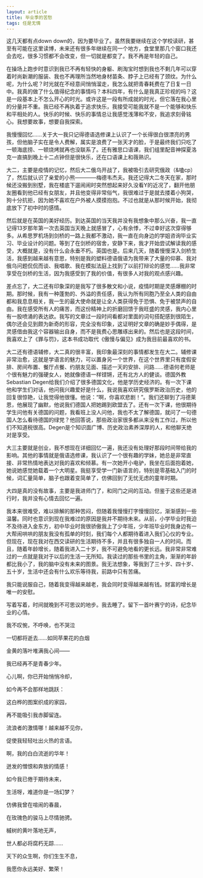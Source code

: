 ```yaml
---
layout: article
title: 毕业季的苦愁
tags: 任是无情
---
```

这几天都有点down down的，因为要毕业了。虽然我要继续在这个学校读研，甚至有可能在这里读博，未来还有很多年继续在同一个地方，食堂里那几个窗口我还会去吃，很多习惯都不会改变，但一切就是都变了。我不再是年轻的自己。

在操场上跑步时意识到我已不再有轻快的身躯、刷淘宝时想到我也不剩几年可以穿着时尚新潮的服装、我也不再理所当然地身材苗条、脖子上已经有了颈纹。为什么呢，为什么呢？时光就在不经意间悄悄溜走，我怎么就把青春耗费在了日复一日中。我真的做了什么值得纪念的事情吗？本科四年，有什么是我真正珍视的吗？这是一段基本上不怎么开心的时光。或许这是一段有所成就的时光，但它落在我心里的分量并不重。我已经不再执着于追求快乐，我接受可能我就不是一个能够和快乐和平相处的人。快乐的时候、快乐的事情总让我感觉浅薄和不安，我追求刻骨铭心。我想要故事，想要自我探索。

我慢慢回忆……关于大一我只记得德语选修课上认识了一个长得很白很漂亮的男孩，但他脑子实在是令人费解，属实是浪费了一张天才的脸，于是最终我们只吃了一顿海底捞、一顿烧烤就再也没联系了。还有雅思口语课，我们组里配音神探夏洛克一直搞到晚上十二点钟但是很快乐，还在口语课上和薇熟识。

大二，主要是疫情的记忆，然后大二俄乌开战了，我被吸引去研究俄政（&嗑cp）了，然后就认识了亲爱的小熊————梅德韦杰夫。我还记得大二冬天在家，那时候还没搬到别墅，我在楼底下遛闹闹时突然想起来好久没看Y的近况了，翻开他朋友圈看到他已经有女朋友，并且他变得非常俗气，我很难过于是就去搂着小狗哭，狗十分抗拒，因为她不喜欢在户外被人摸摸抱抱。不过也就是从那时候开始，我彻底放下了初中时的感情。

然后就是在英国的美好经历。到达英国的当天我并没有我想象中那么兴奋，我一直记得13岁那年第一次去英国当天晚上就感冒了，心有余悸，不过幸好这次穿得够多。从希思罗机场到剑桥的一路上我都不激动，我一直在向身边的学姐咨询毕业实习、毕业设计的问题。等到了在剑桥的宿舍，安静下来，我才开始尝试解读我的感受，大概就是，没有什么会永垂不朽。英国也是。后来几天，随着慢慢深入剑桥生活，我感到越来越有意思，特别是我的塑料德语俄语为我带来了大量的仰慕、我对俄乌问题侃侃而谈、我唱歌、我在模拟法庭上找到了以前打辩论的感觉……我非常享受在剑桥的生活，因为我感受到了我的价值，有很多人对我的观点感兴趣。

差点忘了，大二还有印象深的是我写了很多散文和小说，疫情时期是灵感爆棚的时期。那时候，我有一种蓬勃的、外溢的责任感，我认为所有同胞乃至全人类的自由都和我息息相关，我一生的最大使命就是让全人类获得免于恐惧、免于被禁声的自由。我在感受所有人的痛苦，而这份精神上的折磨回馈于我旺盛的灵感，我内心里有一股喷涌的表达欲。我写的文章过一段时间看都对里面的词句搭配感到很陌生，偶尔还会见到颇为新奇的形容，完全没有印象，这证明好文章的确是妙手偶得，是灵感借由我这个容器输出自身，而不是我费心思雕琢出来的。然后也是这段时间，我喜欢上了《罪与罚》，这本书成功取代《傲慢与偏见》成为我目前最喜欢的书。

大二还有德语辅修，大二真的很丰富，我印象最深刻的事情都发生在大二。辅修课非常治愈，这就是学语言的魅力，可以置身另一个世界，在这个世界里只有度假安排、房间布置、餐厅点餐、约朋友见面、描述一天的安排、问路……德语何老师是个很有魅力的强硬女人，她就像德语一样铿锵，还有北方人的健谈。德国外教Sebastian Degen给我们介绍了很多德国文化，他是学历史经济的。有一次下课他和学生们对话，他问我兴趣爱好是什么，我说我喜欢研究俄罗斯政治历史，他的回复很惊艳，让我觉得他很懂。他说：“啊，你喜欢悲剧！”。我们还聊到了冯德莱恩，他展现了幽默，他说我们德国人把她踢到欧盟去了。还有一次下课，他很期待学生问他有关德国的问题，我看班上没人问他，我也不太了解德国，就问了一句德国人怎么看待德国的绿党？他回答说，那些政治家很多都从来没有工作过，所以他们不知道税很高。Degen是个知识面广博、历史政治素养深厚的人，和他聊天绝对是享受。

大三主要就是创业，我不想现在详细回忆一遍，我还没有处理好那段时间带给我的影响。其他的事情就是俄语选修课，我认识了一个很有趣的学妹，她总是非常直接、非常热情地表达对我的喜欢和倾慕。有一次她开小电驴，我坐在后面抱着她，她说她感觉她载着一个大明星。我挺享受学一门新语言的，特别是零基础入门的时候，词汇量简单，脑子也跟着变简单了，仿佛回到了无忧无虑的童年时期。

大四是真的没有故事，主要是我进师门了，和同门之间的互动。但鉴于这些还是进行时，我并没有心情去回忆一遍。

我本来很难受，难以排解的那种苦闷，但随着我慢慢打字慢慢回忆，渐渐感到一些温馨。同时也意识到现在我难过的原因是我并不期待未来。从前，小学毕业时我迫不及待进入金东方，初中毕业时我很骄傲我上了少年班，少年班毕业时我身边有一大帮闹哄哄的朋友我没有孤单的时刻，我们每个人都期待着进入我们心仪的专业。但现在，现在我对在西交读研的生活期待不多，并且有很多独自一人的时间。而且，随着年龄增长，随着我进入二十岁，我不可避免地看的更长远。我非常非常难过的一点就是我对于以后的生活一无所知。我读过的那些书里的主角，渐渐的年龄都比我小了，我的脑中没有未来的图景。我无法想象，等我到了三十岁、四十岁、五十岁，生活中还会有什么欢乐等待我，前路中只有苦痛。

我只能说服自己，随着我变得越来越老，我会同时变得越来越有钱。财富的增长是唯一的安慰。

写着写着，时间就晚到不可思议的地步。我去睡了。留下一首叶赛宁的诗，纪念毕业的心情。


我不叹惋，不呼唤，也不哭泣  

一切都将逝去……如同苹果花的白烟  

金黄的落叶堆满我心间——  

我已经再不是青春少年。


心儿啊，你已开始悄悄冷却，  

如今再不会那样地跳跃：  

这白桦的图案织成的家园，  

再不能吸引我赤脚留连。

流浪者的激情哪！越来越不见你，  

促使我轻轻吐出火热的言语。  

啊，我的白白流逝的华年！  

迸发的憎恨和奔放的情感！

如今我已倦于期待未来，  

生活呀，难道你是一场幻梦？  

仿佛我曾在喧闹的春晨，  

在玫瑰色的骏马上尽情驰骋。

槭树的黄叶落地无声，  

世人都必将腐朽无踪……  

天下的众生啊，你们生生不息，  

我愿你永远美好、繁荣！